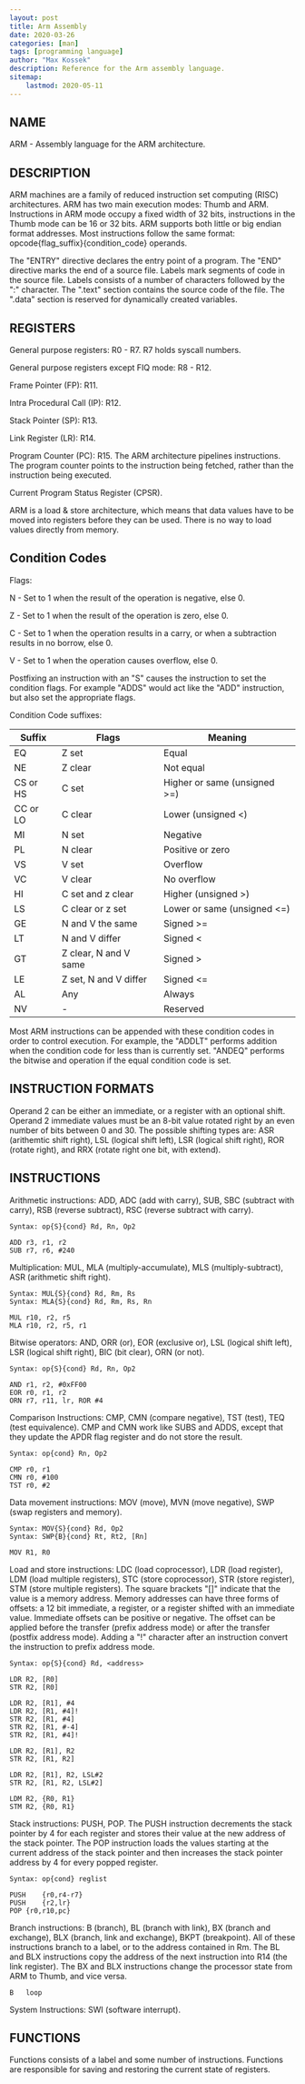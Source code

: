 ```yaml
---
layout: post
title: Arm Assembly
date: 2020-03-26
categories: [man]
tags: [programming language]
author: "Max Kossek"
description: Reference for the Arm assembly language.
sitemap:
    lastmod: 2020-05-11
---
```


NAME
----

ARM - Assembly language for the ARM architecture.



DESCRIPTION
-----------

ARM machines are a family of reduced instruction set computing (RISC) architectures. ARM has two main execution modes: Thumb and ARM. Instructions in ARM mode occupy a fixed width of 32 bits, instructions in the Thumb mode can be 16 or 32 bits. ARM supports both little or big endian format addresses. Most instructions follow the same format: opcode{flag_suffix}{condition_code} operands.

The "ENTRY" directive declares the entry point of a program. The "END" directive marks the end of a source file. Labels mark segments of code in the source file. Labels consists of a number of characters followed by the ":" character. The ".text" section contains the source code of the file. The ".data" section is reserved for dynamically created variables.



REGISTERS
---------

General purpose registers: R0 - R7. R7 holds syscall numbers.

General purpose registers except FIQ mode: R8 - R12.

Frame Pointer (FP): R11.

Intra Procedural Call (IP): R12.

Stack Pointer (SP): R13.

Link Register (LR): R14.

Program Counter (PC): R15. The ARM architecture pipelines instructions. The program counter points to the instruction being fetched, rather than the instruction being executed.

Current Program Status Register (CPSR).

ARM is a load & store architecture, which means that data values have to be moved into registers before they can be used. There is no way to load values directly from memory.



Condition Codes
---------------

Flags:

N - Set to 1 when the result of the operation is negative, else 0.

Z - Set to 1 when the result of the operation is zero, else 0.

C - Set to 1 when the operation results in a carry, or when a subtraction results in no borrow, else 0.

V - Set to 1 when the operation causes overflow, else 0.


Postfixing an instruction with an "S" causes the instruction to set the condition flags. For example "ADDS" would act like the "ADD" instruction, but also set the appropriate flags.


Condition Code suffixes:

Suffix		| Flags			| Meaning
------		| -----			| -------
EQ		| Z set			| Equal
NE		| Z clear		| Not equal
CS or HS	| C set			| Higher or same (unsigned >=)
CC or LO	| C clear		| Lower (unsigned <)
MI		| N set			| Negative
PL		| N clear		| Positive or zero
VS		| V set			| Overflow
VC		| V clear		| No overflow
HI		| C set and z clear	| Higher (unsigned >)
LS		| C clear or z set	| Lower or same (unsigned <=)
GE		| N and V the same	| Signed >=
LT		| N and V differ	| Signed <
GT		| Z clear, N and V same	| Signed >
LE		| Z set, N and V differ	| Signed <=
AL		| Any			| Always
NV		| - 			| Reserved

Most ARM instructions can be appended with these condition codes in order to control execution. For example, the "ADDLT" performs addition when the condition code for less than is currently set. "ANDEQ" performs the bitwise and operation if the equal condition code is set.



INSTRUCTION FORMATS
-------------------

Operand 2 can be either an immediate, or a register with an optional shift. Operand 2 immediate values must be an 8-bit value rotated right by an even number of bits between 0 and 30. The possible shifting types are: ASR (arithemtic shift right), LSL (logical shift left), LSR (logical shift right), ROR (rotate right), and RRX (rotate right one bit, with extend).



INSTRUCTIONS
------------

Arithmetic instructions: ADD, ADC (add with carry), SUB, SBC (subtract with carry), RSB (reverse subtract), RSC (reverse subtract with carry).
```
Syntax: op{S}{cond} Rd, Rn, Op2

ADD	r3, r1, r2
SUB	r7, r6, #240
```

Multiplication: MUL, MLA (multiply-accumulate), MLS (multiply-subtract), ASR (arithmetic shift right).
```
Syntax: MUL{S}{cond} Rd, Rm, Rs
Syntax: MLA{S}{cond} Rd, Rm, Rs, Rn

MUL	r10, r2, r5
MLA	r10, r2, r5, r1
```

Bitwise operators: AND, ORR (or), EOR (exclusive or), LSL (logical shift left), LSR (logical shift right), BIC (bit clear), ORN (or not).
```
Syntax: op{S}{cond} Rd, Rn, Op2

AND	r1, r2, #0xFF00
EOR	r0, r1, r2
ORN	r7, r11, lr, ROR #4
```

Comparison Instructions: CMP, CMN (compare negative), TST (test), TEQ (test equivalence). CMP and CMN work like SUBS and ADDS, except that they update the APDR flag register and do not store the result.
```
Syntax: op{cond} Rn, Op2

CMP	r0, r1
CMN	r0, #100
TST	r0, #2
```

Data movement instructions: MOV (move), MVN (move negative), SWP (swap registers and memory).
```
Syntax: MOV{S}{cond} Rd, Op2
Syntax: SWP{B}{cond} Rt, Rt2, [Rn]

MOV	R1, R0
```

Load and store instructions: LDC (load coprocessor), LDR (load register), LDM (load multiple registers), STC (store coprocessor), STR (store register), STM (store multiple registers). The square brackets "[]" indicate that the value is a memory address. Memory addresses can have three forms of offsets: a 12 bit immediate, a register, or a register shifted with an immediate value. Immediate offsets can be positive or negative. The offset can be applied before the transfer (prefix address mode) or after the transfer (postfix address mode). Adding a "!" character after an instruction convert the instruction to prefix address mode.
```
Syntax: op{S}{cond} Rd, <address>

LDR	R2, [R0]
STR	R2, [R0]

LDR	R2, [R1], #4
LDR	R2, [R1, #4]!
STR	R2, [R1, #4]
STR	R2, [R1, #-4]
STR	R2, [R1, #4]!

LDR	R2, [R1], R2
STR	R2, [R1, R2]

LDR	R2, [R1], R2, LSL#2
STR	R2, [R1, R2, LSL#2]

LDM	R2, {R0, R1}
STM	R2, {R0, R1}
```

Stack instructions: PUSH, POP. The PUSH instruction decrements the stack pointer by 4 for each register and stores their value at the new address of the stack pointer. The POP instruction loads the values starting at the current address of the stack pointer and then increases the stack pointer address by 4 for every popped register.
```
Syntax: op{cond} reglist

PUSH	{r0,r4-r7}
PUSH	{r2,lr}
POP	{r0,r10,pc}
```

Branch instructions: B (branch), BL (branch with link), BX (branch and exchange), BLX (branch, link and exchange), BKPT (breakpoint). All of these instructions branch to a label, or to the address contained in Rm. The BL and BLX instructions copy the address of the next instruction into R14 (the link register). The BX and BLX instructions change the processor state from ARM to Thumb, and vice versa.
```
B	loop
```

System Instructions: SWI (software interrupt).



FUNCTIONS
---------

Functions consists of a label and some number of instructions. Functions are responsible for saving and restoring the current state of registers.
